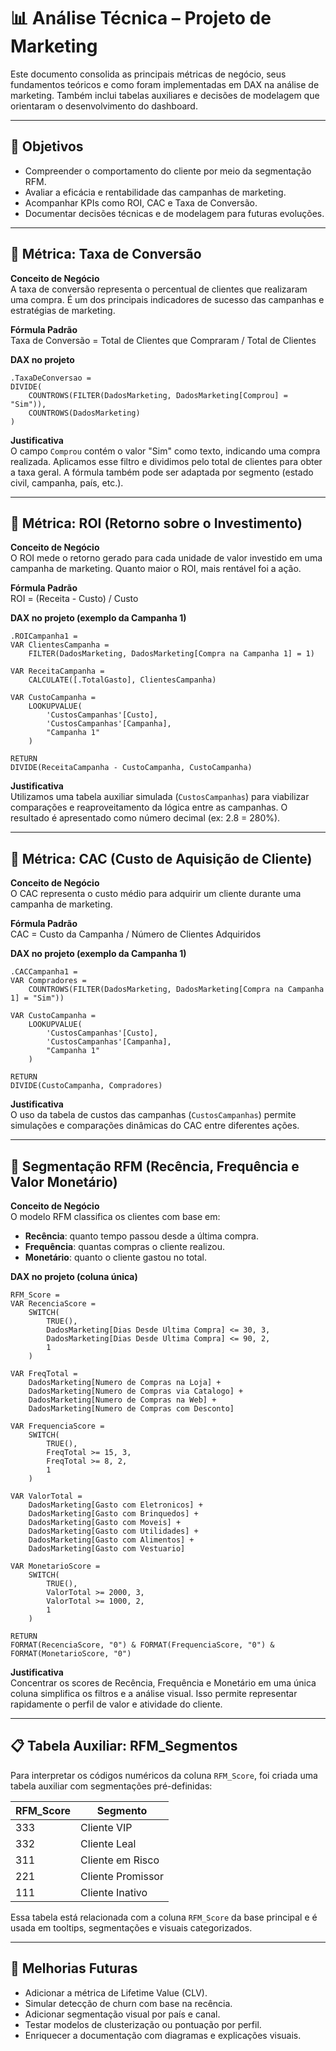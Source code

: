 # 📊 Análise Técnica – Projeto de Marketing

Este documento consolida as principais métricas de negócio, seus fundamentos teóricos e como foram implementadas em DAX na análise de marketing. Também inclui tabelas auxiliares e decisões de modelagem que orientaram o desenvolvimento do dashboard.

---

## 🎯 Objetivos

- Compreender o comportamento do cliente por meio da segmentação RFM.
- Avaliar a eficácia e rentabilidade das campanhas de marketing.
- Acompanhar KPIs como ROI, CAC e Taxa de Conversão.
- Documentar decisões técnicas e de modelagem para futuras evoluções.

---

## 📐 Métrica: Taxa de Conversão

**Conceito de Negócio**  
A taxa de conversão representa o percentual de clientes que realizaram uma compra. É um dos principais indicadores de sucesso das campanhas e estratégias de marketing.

**Fórmula Padrão**  
Taxa de Conversão = Total de Clientes que Compraram / Total de Clientes

**DAX no projeto**
```DAX
.TaxaDeConversao = 
DIVIDE(
    COUNTROWS(FILTER(DadosMarketing, DadosMarketing[Comprou] = "Sim")),
    COUNTROWS(DadosMarketing)
)
```

**Justificativa**  
O campo `Comprou` contém o valor "Sim" como texto, indicando uma compra realizada. Aplicamos esse filtro e dividimos pelo total de clientes para obter a taxa geral. A fórmula também pode ser adaptada por segmento (estado civil, campanha, país, etc.).

---

## 📐 Métrica: ROI (Retorno sobre o Investimento)

**Conceito de Negócio**  
O ROI mede o retorno gerado para cada unidade de valor investido em uma campanha de marketing. Quanto maior o ROI, mais rentável foi a ação.

**Fórmula Padrão**  
ROI = (Receita - Custo) / Custo

**DAX no projeto (exemplo da Campanha 1)**
```DAX
.ROICampanha1 = 
VAR ClientesCampanha = 
    FILTER(DadosMarketing, DadosMarketing[Compra na Campanha 1] = 1)

VAR ReceitaCampanha = 
    CALCULATE([.TotalGasto], ClientesCampanha)

VAR CustoCampanha = 
    LOOKUPVALUE(
        'CustosCampanhas'[Custo],
        'CustosCampanhas'[Campanha],
        "Campanha 1"
    )

RETURN
DIVIDE(ReceitaCampanha - CustoCampanha, CustoCampanha)
```

**Justificativa**  
Utilizamos uma tabela auxiliar simulada (`CustosCampanhas`) para viabilizar comparações e reaproveitamento da lógica entre as campanhas. O resultado é apresentado como número decimal (ex: 2.8 = 280%).

---

## 📐 Métrica: CAC (Custo de Aquisição de Cliente)

**Conceito de Negócio**  
O CAC representa o custo médio para adquirir um cliente durante uma campanha de marketing.

**Fórmula Padrão**  
CAC = Custo da Campanha / Número de Clientes Adquiridos

**DAX no projeto (exemplo da Campanha 1)**
```DAX
.CACCampanha1 = 
VAR Compradores = 
    COUNTROWS(FILTER(DadosMarketing, DadosMarketing[Compra na Campanha 1] = "Sim"))

VAR CustoCampanha = 
    LOOKUPVALUE(
        'CustosCampanhas'[Custo],
        'CustosCampanhas'[Campanha],
        "Campanha 1"
    )

RETURN
DIVIDE(CustoCampanha, Compradores)
```

**Justificativa**  
O uso da tabela de custos das campanhas (`CustosCampanhas`) permite simulações e comparações dinâmicas do CAC entre diferentes ações.

---

## 📐 Segmentação RFM (Recência, Frequência e Valor Monetário)

**Conceito de Negócio**  
O modelo RFM classifica os clientes com base em:

- **Recência**: quanto tempo passou desde a última compra.
- **Frequência**: quantas compras o cliente realizou.
- **Monetário**: quanto o cliente gastou no total.

**DAX no projeto (coluna única)**
```DAX
RFM_Score = 
VAR RecenciaScore = 
    SWITCH(
        TRUE(),
        DadosMarketing[Dias Desde Ultima Compra] <= 30, 3,
        DadosMarketing[Dias Desde Ultima Compra] <= 90, 2,
        1
    )

VAR FreqTotal = 
    DadosMarketing[Numero de Compras na Loja] +
    DadosMarketing[Numero de Compras via Catalogo] +
    DadosMarketing[Numero de Compras na Web] +
    DadosMarketing[Numero de Compras com Desconto]

VAR FrequenciaScore = 
    SWITCH(
        TRUE(),
        FreqTotal >= 15, 3,
        FreqTotal >= 8, 2,
        1
    )

VAR ValorTotal = 
    DadosMarketing[Gasto com Eletronicos] +
    DadosMarketing[Gasto com Brinquedos] +
    DadosMarketing[Gasto com Moveis] +
    DadosMarketing[Gasto com Utilidades] +
    DadosMarketing[Gasto com Alimentos] +
    DadosMarketing[Gasto com Vestuario]

VAR MonetarioScore = 
    SWITCH(
        TRUE(),
        ValorTotal >= 2000, 3,
        ValorTotal >= 1000, 2,
        1
    )

RETURN
FORMAT(RecenciaScore, "0") & FORMAT(FrequenciaScore, "0") & FORMAT(MonetarioScore, "0")
```

**Justificativa**  
Concentrar os scores de Recência, Frequência e Monetário em uma única coluna simplifica os filtros e a análise visual. Isso permite representar rapidamente o perfil de valor e atividade do cliente.

---

## 📋 Tabela Auxiliar: RFM_Segmentos

Para interpretar os códigos numéricos da coluna `RFM_Score`, foi criada uma tabela auxiliar com segmentações pré-definidas:

| RFM_Score | Segmento           |
|-----------|--------------------|
| 333       | Cliente VIP        |
| 332       | Cliente Leal       |
| 311       | Cliente em Risco   |
| 221       | Cliente Promissor  |
| 111       | Cliente Inativo    |

Essa tabela está relacionada com a coluna `RFM_Score` da base principal e é usada em tooltips, segmentações e visuais categorizados.

---

## 🚧 Melhorias Futuras

- Adicionar a métrica de Lifetime Value (CLV).
- Simular detecção de churn com base na recência.
- Adicionar segmentação visual por país e canal.
- Testar modelos de clusterização ou pontuação por perfil.
- Enriquecer a documentação com diagramas e explicações visuais.
